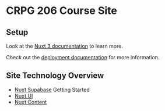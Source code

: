 # CRPG 206 Course Site

## Setup

Look at the [Nuxt 3 documentation](https://nuxt.com/docs/getting-started/introduction) to learn more.

Check out the [deployment documentation](https://nuxt.com/docs/getting-started/deployment) for more information.

## Site Technology Overview

- [Nuxt Supabase](https://supabase.nuxtjs.org/get-started) Getting Started
- [Nuxt UI](https://ui.nuxt.com/)
- [Nuxt Content](https://content.nuxt.com/)
